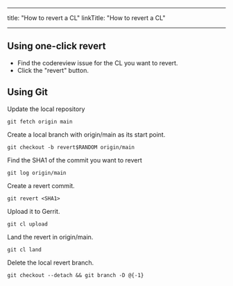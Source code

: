 
---
title: "How to revert a CL"
linkTitle: "How to revert a CL"

---


Using one-click revert
----------------------
*   Find the codereview issue for the CL you want to revert.
*   Click the "revert" button.

Using Git
---------

Update the local repository

    git fetch origin main

Create a local branch with origin/main as its start point.

    git checkout -b revert$RANDOM origin/main

Find the SHA1 of the commit you want to revert

    git log origin/main

Create a revert commit.

    git revert <SHA1>

Upload it to Gerrit.

    git cl upload

Land the revert in origin/main.

    git cl land

Delete the local revert branch.

    git checkout --detach && git branch -D @{-1}


